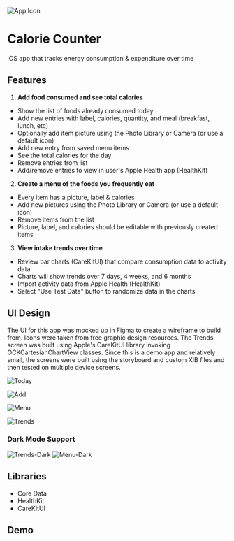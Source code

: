 ![App Icon](/CalorieApp/Assets.xcassets/AppIcon.appiconset/Icon-App-83.5x83.5@2x.png?raw=true)
# Calorie Counter
iOS app that tracks energy consumption &amp; expenditure over time

## Features

1. **Add food consumed and see total calories**
- Show the list of foods already consumed today
- Add new entries with label, calories, quantity, and meal (breakfast, lunch, etc)
- Optionally add item picture using the Photo Library or Camera (or use a default icon)
- Add new entry from saved menu items
- See the total calories for the day
- Remove entries from list
- Add/remove entries to view in user's Apple Health app (HealthKit)

2. **Create a menu of the foods you frequently eat**
-   Every item has a picture, label & calories
-   Add new pictures using the Photo Library or Camera (or use a default icon)
-   Remove items from the list
-   Picture, label, and calories should be editable with previously created items

3. **View intake trends over time**
- Review bar charts (CareKitUI) that compare consumption data to activity data
- Charts will show trends over 7 days, 4 weeks, and 6 months
- Import activity data from Apple Health (HealthKit)
- Select "Use Test Data" button to randomize data in the charts

## UI Design
The UI for this app was mocked up in Figma to create a wireframe to build from. Icons were taken from free graphic design resources. The Trends screen was built using Apple's CareKitUI library invoking OCKCartesianChartView classes. Since this is a demo app and relatively small, the screens were built using the storyboard and custom XIB files and then tested on multiple device screens.

![Today](/Today.PNG?raw=true)

![Add](/Add.PNG?raw=true)

![Menu](/Menu.PNG?raw=true)

![Trends](/Trends.PNG?raw=true)
### Dark Mode Support

![Trends-Dark](/Trends-Dark.PNG?raw=true)
![Menu-Dark](/Menu-Dark.PNG?raw=true)

## Libraries

 - Core Data
 - HealthKit
 - CareKitUI

## Demo
